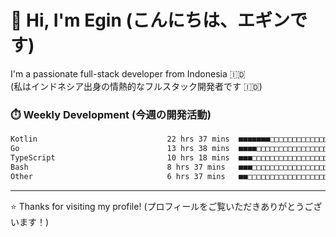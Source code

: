 # 👋 Hi, I'm Egin (こんにちは、エギンです)

I'm a passionate full-stack developer from Indonesia 🇮🇩  
(私はインドネシア出身の情熱的なフルスタック開発者です 🇮🇩)

### ⏱️ Weekly Development (今週の開発活動)

<!--START_SECTION:waka-->

```txt
Kotlin                             22 hrs 37 mins  ■■■■■■■□□□□□□□□□□□□□□□□□□   29.48 %
Go                                 13 hrs 38 mins  ■■■■□□□□□□□□□□□□□□□□□□□□□   17.78 %
TypeScript                         10 hrs 18 mins  ■■■□□□□□□□□□□□□□□□□□□□□□□   13.43 %
Bash                               8 hrs 37 mins   ■■■□□□□□□□□□□□□□□□□□□□□□□   11.23 %
Other                              6 hrs 37 mins   ■■□□□□□□□□□□□□□□□□□□□□□□□   08.63 %
```

<!--END_SECTION:waka-->

---

⭐️ Thanks for visiting my profile! (プロフィールをご覧いただきありがとうございます！)
